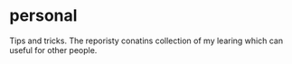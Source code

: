 # personal
Tips and tricks.
The reporisty conatins collection of my learing which can useful for other people. 
